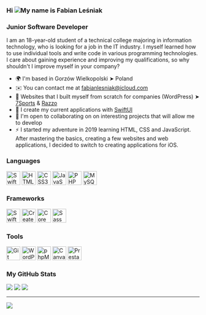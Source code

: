 ### Hi ![](https://user-images.githubusercontent.com/18350557/176309783-0785949b-9127-417c-8b55-ab5a4333674e.gif)My name is Fabian Leśniak
### Junior Software Developer<br/>
I am an 18-year-old student of a technical college majoring in information technology, who is looking for a job in the IT industry. I myself learned how to use individual tools and write code in various programming technologies. I care about gaining experience and improving my qualifications, so why shouldn't I improve myself in your company?
* 🌍  I'm based in Gorzów Wielkopolski ➤ Poland
* ✉️  You can contact me at [fabianlesniak@icloud.com](mailto:fabianlesniak@icloud.com)
* 🚀  Websites that I built myself from scratch for companies (WordPress) ➤ [7Sports](https://7sports.pl) & [Razzo](https://razzo.com.pl) 
* 🧠  I create my current applications with [SwiftUI](https://developer.apple.com/xcode/swiftui/)
* 🤝  I'm open to collaborating on on interesting projects that will allow me to develop
* ⚡️  I started my adventure in 2019 learning HTML, CSS and JavaScript. After mastering the basics, creating a few websites and web applications, I decided to switch to creating applications for iOS.

### Languages
<p align="left">
<img src="https://github.com/savaqe21/savaqe21/assets/113838982/4760a9bb-21a1-4e39-aef4-6295fdd4a0b3" width="36" height="36" alt="Swift" />
<img src="https://github.com/savaqe21/savaqe21/assets/113838982/1bf677f7-cb17-4a21-86a3-7eb58c6ff43c" width="36" height="36" alt="HTML5" />
<img src="https://github.com/savaqe21/savaqe21/assets/113838982/648f14a5-7172-4394-b705-c313a7a5e310" width="36" height="36" alt="CSS3" />
<img src="https://github.com/savaqe21/savaqe21/assets/113838982/8bf1d355-3a0d-4916-9595-b68ab409ffed" width="36" height="36" alt="JavaScript" />
<img src="https://github.com/savaqe21/savaqe21/assets/113838982/7fb66f5d-752d-4236-b8e7-27585db6cef7" width="36" height="36" alt="PHP" />
<img src="https://github.com/savaqe21/savaqe21/assets/113838982/1701e545-d4dd-450f-90a6-09b0ccadacca" width="36" height="36" alt="MySQL" />
</p>

### Frameworks
<p align="left">
<img src="https://github.com/savaqe21/savaqe21/assets/113838982/05b8ae36-a824-47e6-8444-12644c6f641f" width="36" height="36" alt="SwiftUI" />
<img src="https://github.com/savaqe21/savaqe21/assets/113838982/30edf512-b79a-4e4d-89de-9e297ac41260" width="36" height="36" alt="CreateML" />
<img src="https://github.com/savaqe21/savaqe21/assets/113838982/b448f2e4-f05a-4410-a41c-16bc2faba3d8" width="36" height="36" alt="CoreML" />
<img src="https://github.com/savaqe21/savaqe21/assets/113838982/4fd1d37b-7036-43a4-adc1-5df36e09421d" width="36" height="36" alt="Sass" />
</p>

### Tools
<p align="left">
<img src="https://github.com/savaqe21/savaqe21/assets/113838982/9e47bc95-c96a-45c7-af35-8ee4892d84a5" width="36" height="36" alt="Git" />
<img src="https://github.com/savaqe21/savaqe21/assets/113838982/1bbaa432-5331-4a0b-bfe2-7376fe8cd81d" width="36" height="36" alt="WordPress" />
<img src="https://github.com/savaqe21/savaqe21/assets/113838982/6a1a991a-87f1-441c-a087-661fbd96ea68" width="36" height="36" alt="phpMyAdmin" />
<img src="https://github.com/savaqe21/savaqe21/assets/113838982/c503fb54-8841-4145-b061-cfa2196b49e9" width="36" height="36" alt="Canva" />
<img src="https://github.com/savaqe21/savaqe21/assets/113838982/9f474eca-9e1e-41ec-b2a5-878126dd5a57" width="36" height="36" alt="PrestaShop" />
</p>

### My GitHub Stats

![](https://github-readme-stats.vercel.app/api?username=savaqe21&theme=radical&hide_border=true&include_all_commits=true&count_private=true)
![](https://github-readme-stats.vercel.app/api/top-langs/?username=savaqe21&theme=radical&hide_border=true&include_all_commits=false&count_private=false&layout=compact)
![](https://github-readme-streak-stats.herokuapp.com/?user=savaqe21&theme=radical&hide_border=true)

---
[![](https://visitcount.itsvg.in/api?id=savaqe21&icon=2&color=12)](https://visitcount.itsvg.in)
